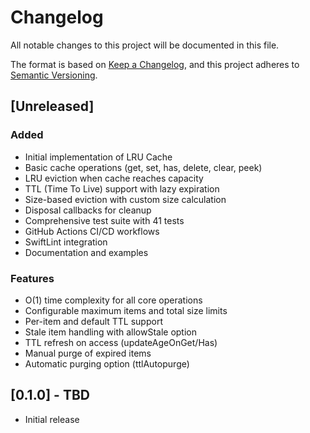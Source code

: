 # Changelog

All notable changes to this project will be documented in this file.

The format is based on [Keep a Changelog](https://keepachangelog.com/en/1.0.0/),
and this project adheres to [Semantic Versioning](https://semver.org/spec/v2.0.0.html).

## [Unreleased]

### Added
- Initial implementation of LRU Cache
- Basic cache operations (get, set, has, delete, clear, peek)
- LRU eviction when cache reaches capacity
- TTL (Time To Live) support with lazy expiration
- Size-based eviction with custom size calculation
- Disposal callbacks for cleanup
- Comprehensive test suite with 41 tests
- GitHub Actions CI/CD workflows
- SwiftLint integration
- Documentation and examples

### Features
- O(1) time complexity for all core operations
- Configurable maximum items and total size limits
- Per-item and default TTL support
- Stale item handling with allowStale option
- TTL refresh on access (updateAgeOnGet/Has)
- Manual purge of expired items
- Automatic purging option (ttlAutopurge)

## [0.1.0] - TBD
- Initial release